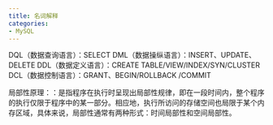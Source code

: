 ```yaml
---
title: 名词解释
categories:
- MySQL
---
```

DQL（数据查询语言）：SELECT 
DML（数据操纵语言）：INSERT、UPDATE、DELETE
DDL（数据定义语言）：CREATE TABLE/VIEW/INDEX/SYN/CLUSTER
DCL（数据控制语言）：GRANT、BEGIN/ROLLBACK /COMMIT

局部性原理：：是指程序在执行时呈现出局部性规律，即在一段时间内，整个程序的执行仅限于程序中的某一部分。相应地，执行所访问的存储空间也局限于某个内存区域，具体来说，局部性通常有两种形式：时间局部性和空间局部性。
